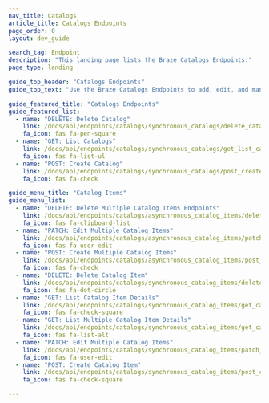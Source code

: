```yaml
---
nav_title: Catalogs
article_title: Catalogs Endpoints
page_order: 0
layout: dev_guide

search_tag: Endpoint
description: "This landing page lists the Braze Catalogs Endpoints."
page_type: landing

guide_top_header: "Catalogs Endpoints"
guide_top_text: "Use the Braze Catalogs Endpoints to add, edit, and manage your catalogs and catalog item details. You can use the synchronous catalog endpoints to make bulk changes to your catalog. To receive a confirmation that a change to your catalog has been received and processed, use the asynchronous or synchronous catalog item endpoints. <br><br> Looking for guidance on creating a catalog? Check out our article for creating and using <a href='/docs/user_guide/personalization_and_dynamic_content/catalog/'>Catalogs</a>."

guide_featured_title: "Catalogs Endpoints"
guide_featured_list:
  - name: "DELETE: Delete Catalog"
    link: /docs/api/endpoints/catalogs/synchronous_catalogs/delete_catalog/
    fa_icon: fas fa-pen-square
  - name: "GET: List Catalogs"
    link: /docs/api/endpoints/catalogs/synchronous_catalogs/get_list_catalogs/
    fa_icon: fas fa-list-ul
  - name: "POST: Create Catalog"
    link: /docs/api/endpoints/catalogs/synchronous_catalogs/post_create_catalog/
    fa_icon: fas fa-check

guide_menu_title: "Catalog Items"
guide_menu_list:
  - name: "DELETE: Delete Multiple Catalog Items Endpoints"
    link: /docs/api/endpoints/catalogs/asynchronous_catalog_items/delete_catalog_items_bulk/
    fa_icon: fas fa-clipboard-list
  - name: "PATCH: Edit Multiple Catalog Items"
    link: /docs/api/endpoints/catalogs/asynchronous_catalog_items/patch_catalog_items_bulk/
    fa_icon: fas fa-user-edit
  - name: "POST: Create Multiple Catalog Items"
    link: /docs/api/endpoints/catalogs/asynchronous_catalog_items/post_create_catalog_items_bulk/
    fa_icon: fas fa-check
  - name: "DELETE: Delete Catalog Item"
    link: /docs/api/endpoints/catalogs/synchronous_catalog_items/delete_catalog_item/
    fa_icon: fas fa-dot-circle
  - name: "GET: List Catalog Item Details"
    link: /docs/api/endpoints/catalogs/synchronous_catalog_items/get_catalog_item_details/
    fa_icon: fas fa-check-square
  - name: "GET: List Multiple Catalog Item Details"
    link: /docs/api/endpoints/catalogs/synchronous_catalog_items/get_catalog_items_details_bulk/
    fa_icon: fas fa-list-alt
  - name: "PATCH: Edit Multiple Catalog Items"
    link: /docs/api/endpoints/catalogs/synchronous_catalog_items/patch_catalog_items_bulk/
    fa_icon: fas fa-user-edit
  - name: "POST: Create Catalog Item"
    link: /docs/api/endpoints/catalogs/synchronous_catalog_items/post_create_catalog_item/
    fa_icon: fas fa-check-square

---
```

